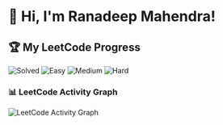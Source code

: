 # 👋 Hi, I'm Ranadeep Mahendra!

## 🏆 My LeetCode Progress

![Solved](https://img.shields.io/badge/Solved-73/3716-blue?cache=1760752189) ![Easy](https://img.shields.io/badge/Easy-41/907-brightgreen?cache=1760752189) ![Medium](https://img.shields.io/badge/Medium-31/1933-orange?cache=1760752189) ![Hard](https://img.shields.io/badge/Hard-1/876-red?cache=1760752189)

### 📊 LeetCode Activity Graph

![LeetCode Activity Graph](https://leetcard.jacoblin.cool/ranadeep_mahendra2426?theme=dark&font=Karma&ext=heatmap&cache=1760752189)

